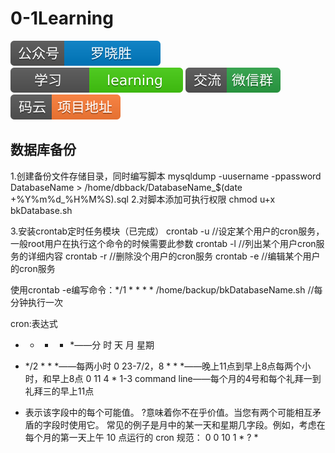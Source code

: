 # 0-1Learning

![alt text](../../static/common/svg/luoxiaosheng.svg "公众号")
![alt text](../../static/common/svg/luoxiaosheng_learning.svg "学习")
![alt text](../../static/common/svg/luoxiaosheng_wechat.svg "微信")
![alt text](../../static/common/svg/luoxiaosheng_gitee.svg "码云")

## 数据库备份

1.创建备份文件存储目录，同时编写脚本
mysqldump -uusername -ppassword DatabaseName > /home/dbback/DatabaseName_$(date +%Y%m%d_%H%M%S).sql
2.对脚本添加可执行权限
chmod u+x bkDatabase.sh

3.安装crontab定时任务模块（已完成）
crontab -u //设定某个用户的cron服务，一般root用户在执行这个命令的时候需要此参数
crontab -l //列出某个用户cron服务的详细内容
crontab -r //删除没个用户的cron服务
crontab -e //编辑某个用户的cron服务

使用crontab -e编写命令：*/1 * * * * /home/backup/bkDatabaseName.sh	//每分钟执行一次

cron:表达式
* * * * *——分 时 天 月 星期
* */2 * * *——每两小时
0 23-7/2，8 * * *——晚上11点到早上8点每两个小时，和早上8点
0 11 4 * 1-3 command line——每个月的4号和每个礼拜一到礼拜三的早上11点

* 表示该字段中的每个可能值。 ?意味着你不在乎价值。当您有两个可能相互矛盾的字段时使用它。
常见的例子是月中的某一天和星期几字段。例如，考虑在每个月的第一天上午 10 点运行的 cron 规范：
0 0 10 1 * ? *
